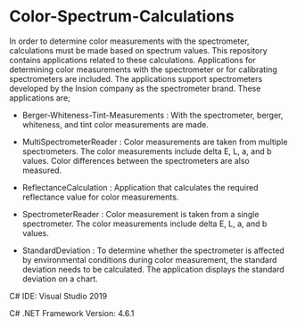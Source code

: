# Color-Spectrum-Calculations
In order to determine color measurements with the spectrometer, calculations must be made based on spectrum values. This repository contains applications related to these calculations. 
Applications for determining color measurements with the spectrometer or for calibrating spectrometers are included. The applications support spectrometers developed by the Insion company as the spectrometer brand. 
These applications are;

- Berger-Whiteness-Tint-Measurements : With the spectrometer, berger, whiteness, and tint color measurements are made.

- MultiSpectrometerReader : Color measurements are taken from multiple spectrometers. The color measurements include delta E, L, a, and b values. Color differences between the spectrometers are also measured.

- ReflectanceCalculation : Application that calculates the required reflectance value for color measurements.

- SpectrometerReader : Color measurement is taken from a single spectrometer. The color measurements include delta E, L, a, and b values.

- StandardDeviation : To determine whether the spectrometer is affected by environmental conditions during color measurement, the standard deviation needs to be calculated. The application displays the standard deviation on a chart.

C# IDE: Visual Studio 2019

C# .NET Framework Version: 4.6.1